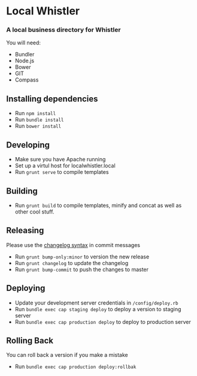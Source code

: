 # Local Whistler
### A local business directory for Whistler

You will need:
- Bundler
- Node.js
- Bower
- GIT
- Compass

## Installing dependencies
- Run `npm install`
- Run `bundle install`
- Run `bower install`

## Developing
- Make sure you have Apache running
- Set up a virtul host for localwhistler.local
- Run `grunt serve` to compile templates

## Building
- Run `grunt build` to compile templates, minify and concat as well as other cool stuff.

## Releasing
Please use the [changelog syntax][1] in commit messages
- Run `grunt bump-only:minor` to version the new release
- Run `grunt changelog` to update the changelog
- Run `grunt bump-commit` to push the changes to master

## Deploying
- Update your development server credentials in `/config/deploy.rb`
- Run `bundle exec cap staging deploy` to deploy a version to staging server
- Run `bundle exec cap production deploy` to deploy to production server


## Rolling Back
You can roll back a version if you make a mistake
- Run `bundle exec cap production deploy:rollbak`


[1]:https://docs.google.com/document/d/1QrDFcIiPjSLDn3EL15IJygNPiHORgU1_OOAqWjiDU5Y/edit
